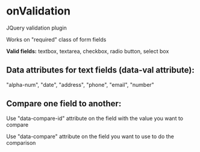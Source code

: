 onValidation
============

JQuery validation plugin

Works on "required" class of form fields

**Valid fields:** textbox, textarea, checkbox, radio button, select box

Data attributes for text fields (data-val attribute):
-----------------------------------------------------
"alpha-num",
"date",
"address",
"phone",
"email",
"number"

Compare one field to another: 
-------------

Use "data-compare-id" attribute on the field with the value you want to compare

Use "data-compare" attribute on the field you want to use to do the comparison
